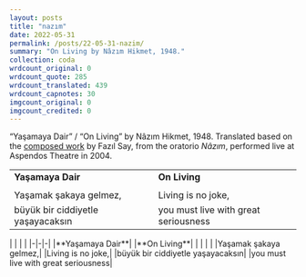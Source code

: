 ```yaml
---
layout: posts
title: "nazım"
date: 2022-05-31
permalink: /posts/22-05-31-nazim/
summary: "On Living by Nâzım Hikmet, 1948."
collection: coda
wrdcount_original: 0
wrdcount_quote: 285
wrdcount_translated: 439
wrdcount_capnotes: 30
imgcount_original: 0
imgcount_credited: 0
---
```

<span class="text-body-credit">“Yaşamaya Dair” / “On Living” by Nâzım Hikmet, 1948. Translated based on the [composed work](https://fazilsay.com/music/) by Fazıl Say, from the oratorio *Nâzım*, performed live at Aspendos Theatre in 2004.</span>

| | | |
|-|-|-|
|**Yaşamaya Dair**| |**On Living**|
| | | |
|Yaşamak şakaya gelmez,| |Living is no joke,|
|büyük bir ciddiyetle yaşayacaksın| |you must live with great seriousness|

<div class="table-quote">
| | | |
|-|-|-|
|**Yaşamaya Dair**| |**On Living**|
| | | |
|Yaşamak şakaya gelmez,| |Living is no joke,|
|büyük bir ciddiyetle yaşayacaksın| |you must live with great seriousness|
</div>
